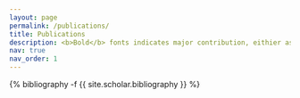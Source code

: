 ```yaml
---
layout: page
permalink: /publications/
title: Publications
description: <b>Bold</b> fonts indicates major contribution, eithier as corresponding author <b>(*)</b> or equal contribution first author <b>(†)</b>
nav: true
nav_order: 1
---
```

<!-- _pages/publications.md -->
<div class="publications">

{% bibliography -f {{ site.scholar.bibliography }} %}

</div>
